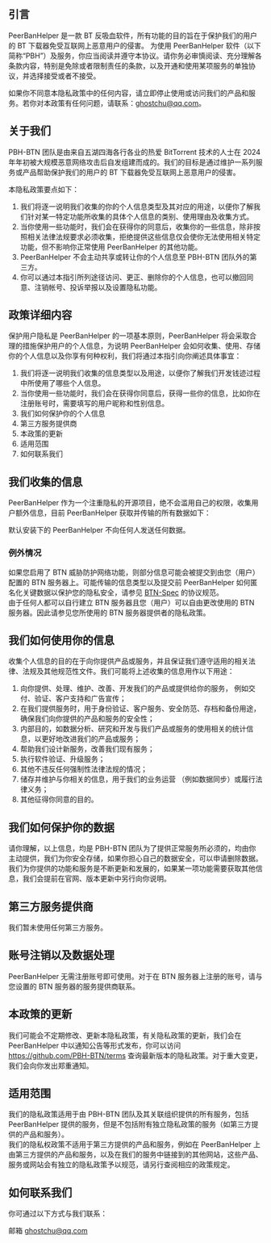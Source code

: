 ## 引言

PeerBanHelper 是一款 BT 反吸血软件，所有功能的目的旨在于保护我们的用户的 BT 下载器免受互联网上恶意用户的侵害。 为使用 PeerBanHelper 软件（以下简称“PBH”）及服务，你应当阅读并遵守本协议。请你务必审慎阅读、充分理解各条款内容，特别是免除或者限制责任的条款，以及开通和使用某项服务的单独协议，并选择接受或者不接受。

如果你不同意本隐私政策中的任何内容，请立即停止使用或访问我们的产品和服务。若你对本政策有任何问题，请联系：ghostchu@qq.com。

## 关于我们

PBH-BTN 团队是由来自五湖四海各行各业的热爱 BitTorrent 技术的人士在 2024 年年初被大规模恶意网络攻击后自发组建而成的。我们的目标是通过维护一系列服务或产品帮助保护我们的用户的 BT 下载器免受互联网上恶意用户的侵害。

本隐私政策要点如下：

1. 我们将逐一说明我们收集的你的个人信息类型及其对应的用途，以便你了解我们针对某一特定功能所收集的具体个人信息的类别、使用理由及收集方式。  
2. 当你使用一些功能时，我们会在获得你的同意后，收集你的一些信息，除非按照相关法律法规要求必须收集，拒绝提供这些信息仅会使你无法使用相关特定功能，但不影响你正常使用 PeerBanHelper 的其他功能。
3. PeerBanHelper 不会主动共享或转让你的个人信息至 PBH-BTN 团队外的第三方。
4. 你可以通过本指引所列途径访问、更正、删除你的个人信息，也可以撤回同意、注销帐号、投诉举报以及设置隐私功能。

## 政策详细内容

保护用户隐私是 PeerBanHelper 的一项基本原则，PeerBanHelper 将会采取合理的措施保护用户的个人信息，为说明 PeerBanHelper 会如何收集、使用、存储你的个人信息以及你享有何种权利，我们将通过本指引向你阐述具体事宜：

1. 我们将逐一说明我们收集的信息类型以及用途，以便你了解我们开发钱迹过程中所使用了哪些个人信息。
2. 当你使用一些功能时，我们会在获得你同意后，获得一些你的信息，比如你在注册账号时，需要填写的用户昵称和性别信息。
3. 我们如何保护你的个人信息
4. 第三方服务提供商
5. 本政策的更新
6. 适用范围
7. 如何联系我们

## 我们收集的信息

PeerBanHelper 作为一个注重隐私的开源项目，绝不会滥用自己的权限，收集用户额外信息，目前 PeerBanHelper 获取并传输的所有数据如下：

默认安装下的 PeerBanHelper 不向任何人发送任何数据。

### 例外情况

如果您启用了 BTN 威胁防护网络功能，则部分信息可能会被提交到由您（用户）配置的 BTN 服务器上。可能传输的信息类型以及提交前 PeerBanHelper 如何匿名化关键数据以保护您的隐私安全，请参见 [BTN-Spec](https://github.com/PBH-BTN/BTN-Spec) 的协议规范。  
由于任何人都可以自行建立 BTN 服务器且您（用户）可以自由更改使用的 BTN 服务器。因此请参见您所使用的 BTN 服务器提供者的隐私政策。

## 我们如何使用你的信息

收集个人信息的目的在于向你提供产品或服务，并且保证我们遵守适用的相关法律、法规及其他规范性文件。我们可能将上述收集的信息用作以下用途：

1. 向你提供、处理、维护、改善、开发我们的产品或提供给你的服务， 例如交付、验证、客户支持和广告宣传；
2. 在我们提供服务时，用于身份验证、客户服务、安全防范、存档和备份用途，确保我们向你提供的产品和服务的安全性；
3. 内部目的，如数据分析、研究和开发与我们产品或服务的使用相关的统计信息，以更好地改进我们的产品或服务；
4. 帮助我们设计新服务，改善我们现有服务；
5. 执行软件验证、升级服务；
6. 其他不违反任何强制性法律法规的情况；
7. 储存并维护与你相关的信息，用于我们的业务运营 （例如数据同步）或履行法律义务；
8. 其他征得你同意的目的。

## 我们如何保护你的数据

请你理解，以上信息，均是 PBH-BTN 团队为了提供正常服务所必须的，均由你主动提供，我们为你安全存储，如果你担心自己的数据安全，可以申请删除数据。我们为你提供的功能和服务是不断更新和发展的，如果某一项功能需要获取其他信息，我们会提前在官网、版本更新中另行向你说明。

## 第三方服务提供商

我们暂未使用任何第三方服务。

## 账号注销以及数据处理

PeerBanHelper 无需注册账号即可使用。对于在 BTN 服务器上注册的账号，请与您设置的 BTN 服务器的服务提供商联系。

## 本政策的更新

我们可能会不定期修改、更新本隐私政策，有关隐私政策的更新，我们会在 PeerBanHelper 中以通知公告等形式发布，你可以访问 https://github.com/PBH-BTN/terms 查询最新版本的隐私政策。对于重大变更，我们会向你发出郑重通知。

## 适用范围

我们的隐私政策适用于由 PBH-BTN 团队及其关联组织提供的所有服务，包括 PeerBanHelper 提供的服务，但是不包括附有独立隐私政策的服务（如第三方提供的产品和服务）。  
我们的隐私权政策不适用于第三方提供的产品和服务，例如在 PeerBanHelper 上由第三方提供的产品和服务，以及在我们的服务中链接到的其他网站，这些产品、服务或网站会有独立的隐私政策予以规范，请另行查阅相应的政策规定。  

## 如何联系我们

你可通过以下方式与我们联系：

邮箱 ghostchu@qq.com
